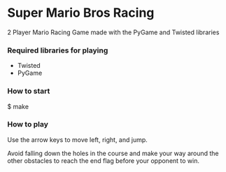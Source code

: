 # Super Mario Bros Racing
2 Player Mario Racing Game made with the PyGame and Twisted libraries

### Required libraries for playing

- Twisted 
- PyGame


### How to start
$ make


### How to play
Use the arrow keys to move left, right, and jump. 

Avoid falling down the holes in the course and make your way around the other obstacles to reach the end flag before your opponent to win.
